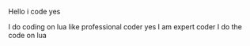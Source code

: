 Hello i code yes

I do coding on lua like professional coder yes I am expert coder I do the code on lua

